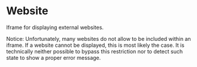 # Website

Iframe for displaying external websites.

Notice: Unfortunately, many websites do not allow to be included within an iframe. If a website cannot be displayed, this is most likely the case. It is technically neither possible to bypass this restriction nor to detect such state to show a proper error message.
